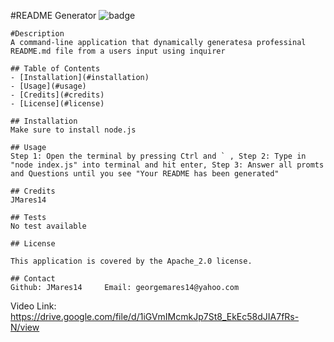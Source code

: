 #README Generator
    ![badge](https://img.shields.io/badge/license-Apache_2.0-blue.svg)
    
    #Description
    A command-line application that dynamically generatesa professinal README.md file from a users input using inquirer
    
    ## Table of Contents
    - [Installation](#installation)
    - [Usage](#usage)
    - [Credits](#credits)
    - [License](#license)
    
    ## Installation
    Make sure to install node.js
    
    ## Usage
    Step 1: Open the terminal by pressing Ctrl and ` , Step 2: Type in "node index.js" into terminal and hit enter, Step 3: Answer all promts and Questions until you see "Your README has been generated"
    
    ## Credits
    JMares14
    
    ## Tests
    No test available

    ## License
    
    This application is covered by the Apache_2.0 license. 

    ## Contact
    Github: JMares14     Email: georgemares14@yahoo.com
    
Video Link: https://drive.google.com/file/d/1iGVmIMcmkJp7St8_EkEc58dJIA7fRs-N/view
